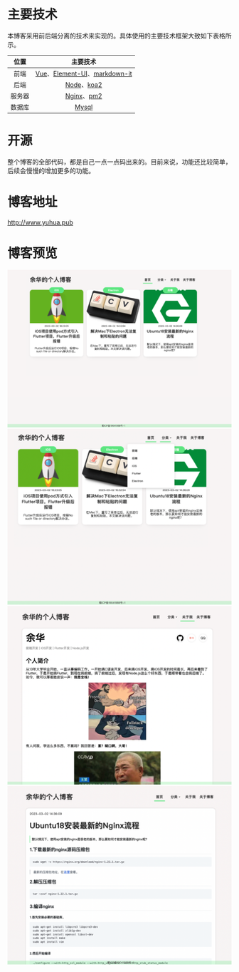# 主要技术
本博客采用前后端分离的技术来实现的。具体使用的主要技术框架大致如下表格所示。

|位置|主要技术|
|:-:|:-:|
|前端|[Vue](https://vuejs.org)、[Element-UI](https://element.eleme.io)、[markdown-it](https://github.com/markdown-it/markdown-it)|
|后端|[Node](https://nodejs.org/en/)、[koa2](https://koajs.com)|
|服务器|[Nginx](https://nginx.org/en/)、[pm2](https://pm2.keymetrics.io)|
|数据库|[Mysql](https://www.mysql.com/cn/)|

# 开源
整个博客的全部代码，都是自己一点一点码出来的。目前来说，功能还比较简单，后续会慢慢的增加更多的功能。

# 博客地址
http://www.yuhua.pub

# 博客预览
![image](https://github.com/flywo/blog/blob/main/img/1.png)
![image](https://github.com/flywo/blog/blob/main/img/2.png)
![image](https://github.com/flywo/blog/blob/main/img/3.png)
![image](https://github.com/flywo/blog/blob/main/img/4.png)
